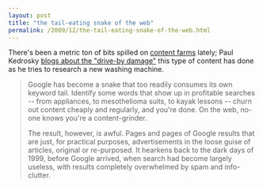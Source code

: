```yaml
---
layout: post
title: "the tail-eating snake of the web"
permalink: /2009/12/the-tail-eating-snake-of-the-web.html
---
```


There's been a metric ton of bits spilled on [content farms](http://www.wired.com/magazine/2009/10/ff_demandmedia/all/1) lately; Paul Kedrosky [blogs about the "drive-by damage"](http://paul.kedrosky.com/archives/2009/12/dishwashers_dem.html) this type of content has done as he tries to research a new washing machine.

> Google has become a snake that too readily consumes its own keyword tail. Identify some words that show up in profitable searches -- from appliances, to mesothelioma suits, to kayak lessons -- churn out content cheaply and regularly, and you're done. On the web, no-one knows you're a content-grinder.
> 
> The result, however, is awful. Pages and pages of Google results that are just, for practical purposes, advertisements in the loose guise of articles, original or re-purposed. It hearkens back to the dark days of 1999, before Google arrived, when search had become largely useless, with results completely overwhelmed by spam and info-clutter.